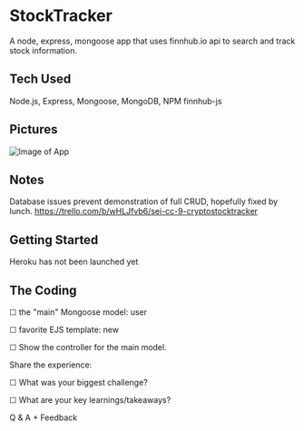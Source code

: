 # StockTracker
A node, express, mongoose app that uses finnhub.io api to search and track stock information.

## Tech Used
Node.js, Express, Mongoose, MongoDB, NPM finnhub-js

## Pictures
![Image of App](https://i.imgur.com/XgXf3sO.png "APP")

## Notes
Database issues prevent demonstration of full CRUD, hopefully fixed by lunch.
https://trello.com/b/wHLJfvb6/sei-cc-9-cryptostocktracker

## Getting Started
Heroku has not been launched yet

## The Coding

☐ the "main" Mongoose model: user

☐ favorite EJS template: new

☐ Show the controller for the main model.

Share the experience:

☐ What was your biggest challenge?

☐ What are your key learnings/takeaways?

Q & A + Feedback
